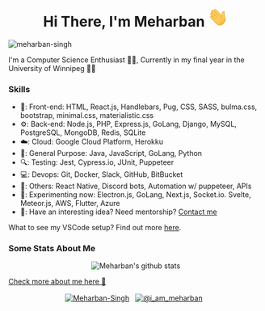 <h1 align="Center">  Hi There, I'm Meharban <img src="https://raw.githubusercontent.com/ABSphreak/ABSphreak/master/gifs/Hi.gif" width="40px" /> </h1>
<p align="left"> <img src="https://komarev.com/ghpvc/?username=Meharban-Singh" alt="meharban-singh" /> </p>

I'm a Computer Science Enthusiast  👨‍💻, Currently in my final year in the University of Winnipeg 👨‍🎓

### Skills
- 📰: Front-end: HTML, React.js, Handlebars, Pug, CSS, SASS, bulma.css, bootstrap, minimal.css, materialistic.css
- ⚙️: Back-end: Node.js, PHP, Express.js, GoLang, Django, MySQL, PostgreSQL, MongoDB, Redis, SQLite
- ☁️: Cloud: Google Cloud Platform, Herokku
- 🔖: General Purpose: Java, JavaScript, GoLang, Python
- 🔍: Testing: Jest, Cypress.io, JUnit, Puppeteer
- 💻: Devops: Git, Docker, Slack, GitHub, BitBucket
- 🤔: Others: React Native, Discord bots, Automation w/ puppeteer, APIs
- 🔧: Experimenting now: Electron.js, GoLang, Next.js, Socket.io. Svelte, Meteor.js, AWS, Flutter, Azure
- 👐: Have an interesting idea? Need mentorship? [Contact me](#contact-me)

What to see my VSCode setup? Find out more [here](https://gist.github.com/Meharban-Singh/8a9bad782010f87c19ef2cf88e5ade13).

### Some Stats About Me
<p align="center" >
<img alt="Meharban's github stats" src="https://github-readme-stats.vercel.app/api?username=Meharban-Singh&show_icons=true&theme=merko"  > </p>

<a href="http://www.meharbansingh.me">Check more about me here 🌟 </a>

<p id="contact-me" align="center">
<a href="https://www.linkedin.com/in/meharban-singh/" target="_blank"><img align="center" src="https://cdn.jsdelivr.net/npm/simple-icons@3.1.0/icons/linkedin.svg" alt="Meharban-Singh" height="25" width="25" /></a>&nbsp;&nbsp;
<a href="https://twitter.com/i_am_meharban" target="_blank"><img align="center" src="https://cdn.jsdelivr.net/npm/simple-icons@3.0.1/icons/twitter.svg" alt="@i_am_meharban" height="25" width="25" /></a>&nbsp;&nbsp;
</p>
